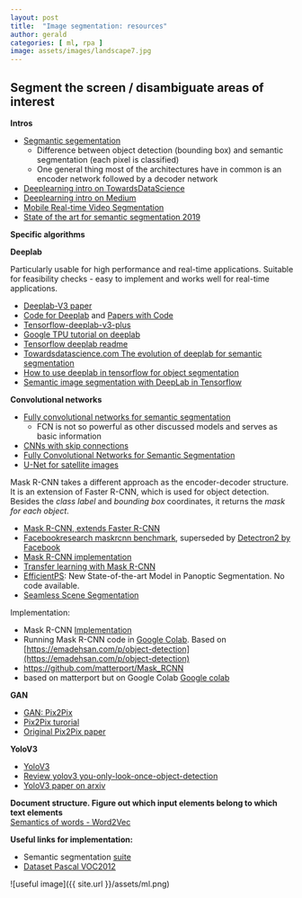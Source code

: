 ```yaml
---
layout: post
title:  "Image segmentation: resources"
author: gerald
categories: [ ml, rpa ]
image: assets/images/landscape7.jpg
---
```


Segment the screen / disambiguate areas of interest
---

**Intros**

* [Segmantic segementation](http://blog.qure.ai/notes/semantic-segmentation-deep-learning-review)
    - Difference between object detection (bounding box) and semantic segmentation (each pixel is classified)
    - One general thing most of the architectures have in common is an encoder network followed by a decoder network
* [Deeplearning intro on TowardsDataScience](https://towardsdatascience.com/semantic-segmentation-with-deep-learning-a-guide-and-code-e52fc8958823)
* [Deeplearning intro on Medium ](https://medium.com/nanonets/how-to-do-image-segmentation-using-deep-learning-c673cc5862ef) 
* [Mobile Real-time Video Segmentation](https://ai.googleblog.com/2018/03/mobile-real-time-video-segmentation.html) 
* [State of the art for semantic segmentation 2019](https://www.novatec-gmbh.de/blog/semantic-segmentation-part-4-state-of-the-art/)

**Specific algorithms**


**Deeplab**

Particularly usable for high performance and real-time applications. Suitable for feasibility checks - easy to implement and works well for real-time applications.

* [Deeplab-V3 paper](https://arxiv.org/abs/1802.02611)
* [Code for Deeplab](https://github.com/tensorflow/models/tree/master/research/deeplab) and [Papers with Code](https://www.paperswithcode.com/method/deeplabv3)
* [Tensorflow-deeplab-v3-plus](https://github.com/rishizek/tensorflow-deeplab-v3-plus)
* [Google TPU tutorial on deeplab](https://cloud.google.com/tpu/docs/tutorials/deeplab)
* [Tensorflow deeplab readme](https://github.com/tensorflow/tpu/blob/master/models/experimental/deeplab/README.md)
* [Towardsdatascience.com The evolution of deeplab for semantic segmentation](https://towardsdatascience.com/the-evolution-of-deeplab-for-semantic-segmentation-95082b025571)
* [How to use deeplab in tensorflow for object segmentation](https://www.freecodecamp.org/news/how-to-use-deeplab-in-tensorflow-for-object-segmentation-using-deep-learning-a5777290ab6b/)
* [Semantic image segmentation with DeepLab in Tensorflow](https://ai.googleblog.com/2018/03/semantic-image-segmentation-with.html)


**Convolutional networks** 
* [Fully convolutional networks for semantic segmentation](https://people.eecs.berkeley.edu/~jonlong/long_shelhamer_fcn.pdf)
    - FCN is not so powerful as other discussed models and serves as basic information
* [CNNs with skip connections](https://github.com/jiny2001/dcscn-super-resolution) 
* [Fully Convolutional Networks for Semantic Segmentation](https://arxiv.org/abs/1411.4038) 
* [U-Net for satellite images](https://deepsense.ai/deep-learning-for-satellite-imagery-via-image-segmentation/) 

Mask R-CNN takes a different approach as the encoder-decoder structure. It is an extension of Faster R-CNN, which is used for object detection. Besides the *class label* and *bounding box* coordinates, it returns the *mask for each object*. 
* [Mask R-CNN, extends Faster R-CNN](https://arxiv.org/pdf/1703.06870.pdf)
* [Facebookresearch maskrcnn benchmark](https://github.com/facebookresearch/maskrcnn-benchmark?utm_source=mybridge&amp;utm_medium=blog&amp;utm_campaign=read_more), superseded by [Detectron2 by Facebook](https://github.com/facebookresearch/detectron2) 
* [Mask R-CNN implementation](https://hackernoon.com/instance-segmentation-in-google-colab-with-custom-dataset-b3099ac23f35)
* [Transfer learning with Mask R-CNN](https://www.novatec-gmbh.de/blog/semantic-segmentation-part-3-transfer-learning/)
* [EfficientPS](http://panoptic.cs.uni-freiburg.de/): New State-of-the-art Model in Panoptic Segmentation. No code available.
* [Seamless Scene Segmentation](https://github.com/mapillary/seamseg)

Implementation:
* Mask R-CNN [Implementation](https://github.com/matterport/Mask_RCNN)
* Running Mask R-CNN code in [Google Colab](https://colab.research.google.com/drive/16byp3HScL5HAOrA9axbm4_QXMYQWA6K8). Based on [https://emadehsan.com/p/object-detection](https://emadehsan.com/p/object-detection) 
* https://github.com/matterport/Mask_RCNN
* based on matterport but on Google Colab [Google colab](https://colab.research.google.com/github/tugstugi/dl-colab-notebooks/blob/master/notebooks/Matterport_Mask_RCNN.ipynb#scrollTo=C7N6bsGkE98q)


**GAN**
* [GAN: Pix2Pix](https://phillipi.github.io/pix2pix/)
* [Pix2Pix turorial](https://colab.research.google.com/github/tensorflow/docs/blob/master/site/en/r2/tutorials/generative/pix2pix.ipynb#scrollTo=YfIk2es3hJEd)
* [Original Pix2Pix paper](https://arxiv.org/pdf/1611.07004.pdf)  

**YoloV3**
* [YoloV3](https://pjreddie.com/darknet/yolo/)
* [Review yolov3 you-only-look-once-object-detection](https://towardsdatascience.com/review-yolov3-you-only-look-once-object-detection-eab75d7a1ba6)
* [YoloV3 paper on arxiv](https://arxiv.org/abs/1804.02767)  


**Document structure. Figure out which input elements belong to which text elements**  
[Semantics of words - Word2Vec](https://papers.nips.cc/paper/5021-distributed-representations-of-words-and-phrases-and-their-compositionality.pdf) 


**Useful links for implementation:**
* Semantic segmentation [suite](https://github.com/GeorgeSeif/Semantic-Segmentation-Suite)
* [Dataset Pascal VOC2012](http://host.robots.ox.ac.uk/pascal/VOC/voc2012/)



![useful image]({{ site.url }}/assets/ml.png)